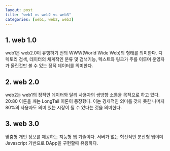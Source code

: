 ```yaml
---
layout: post
title: "web1 vs web2 vs web3"
categories: [web1, web2, web3]
---
```


## 1. web 1.0

web1은 web2.0이 유행하기 전의 WWW(World Wide Web)의 형태를 의미한다.
디렉토리 검색, 데이터의 체계적인 분류 및 검색기능, 텍스트와 링크가 주를 이루며 운영자가 올린것만 볼 수 있는 정적 데이터를 의미한다.

## 2. web 2.0

web2는 web1의 정적인 데이터와 달리 사용자의 쌍방향 소통을 목적으로 하고 있다.
20:80 이론을 깨는 LongTail 이론이 등장했다. 이는 경제적인 의미를 갖지 못한 나머지 80%의 사용자도 의미 있는 시장이 될 수 있다는 것을 의미한다.

## 3. web 3.0
맞춤형 개인 정보를 제공하는 지능형 웹 기술이다. 서버가 없는 혁신적인 분산형 웹이며 Javascript 기반으로 DApp을 구현할때 유용하다.
